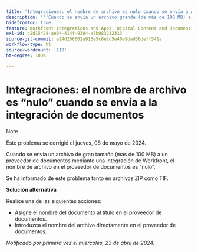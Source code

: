 ```yaml
---
title: 'Integraciones: el nombre de archivo es nulo cuando se envía a AEM mediante la integración'
description: '''Cuando se envía un archivo grande (de más de 100 MB) a Adobe Experience Manager mediante la integración de Workfront, el nombre de archivo en AEM es nulo''. '''
hidefromtoc: true
feature: Workfront Integrations and Apps, Digital Content and Documents
exl-id: c2d15424-ae04-414f-9384-a7b083212313
source-git-commit: e24d266002a913e5c6e2d5e40e9dad36deff541a
workflow-type: ht
source-wordcount: '110'
ht-degree: 100%

---
```


# Integraciones: el nombre de archivo es “nulo” cuando se envía a la integración de documentos

>[!NOTE]
>
>Este problema se corrigió el jueves, 08 de mayo de 2024.

Cuando se envía un archivo de gran tamaño (más de 100 MB) a un proveedor de documentos mediante una integración de Workfront, el nombre de archivo en el proveedor de documentos es “nulo”.

Se ha informado de este problema tanto en archivos ZIP como TIF.

**Solución alternativa**

Realice una de las siguientes acciones:

* Asigne el nombre del documento al título en el proveedor de documentos.
* Introduzca el nombre del archivo directamente en el proveedor de documentos.

_Notificado por primera vez el miércoles, 23 de abril de 2024._

